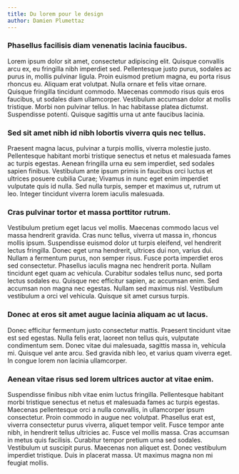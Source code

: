 ```yaml
---
title: Du lorem pour le design
author: Damien Plumettaz
---
```




### Phasellus facilisis diam venenatis lacinia faucibus.

Lorem ipsum dolor sit amet, consectetur adipiscing elit. Quisque convallis arcu ex, eu fringilla nibh imperdiet sed. Pellentesque justo purus, sodales ac purus in, mollis pulvinar ligula. Proin euismod pretium magna, eu porta risus rhoncus eu. Aliquam erat volutpat. Nulla ornare et felis vitae ornare. Quisque fringilla tincidunt commodo. Maecenas commodo risus quis eros faucibus, ut sodales diam ullamcorper. Vestibulum accumsan dolor at mollis tristique. Morbi non pulvinar tellus. In hac habitasse platea dictumst. Suspendisse potenti. Quisque sagittis urna ut ante faucibus lacinia.


### Sed sit amet nibh id nibh lobortis viverra quis nec tellus.

Praesent magna lacus, pulvinar a turpis mollis, viverra molestie justo. Pellentesque habitant morbi tristique senectus et netus et malesuada fames ac turpis egestas. Aenean fringilla urna eu sem imperdiet, sed sodales sapien finibus. Vestibulum ante ipsum primis in faucibus orci luctus et ultrices posuere cubilia Curae; Vivamus in nunc eget enim imperdiet vulputate quis id nulla. Sed nulla turpis, semper et maximus ut, rutrum ut leo. Integer tincidunt viverra lorem iaculis malesuada.


### Cras pulvinar tortor et massa porttitor rutrum.

Vestibulum pretium eget lacus vel mollis. Maecenas commodo lacus vel massa hendrerit gravida. Cras nunc tellus, viverra ut massa in, rhoncus mollis ipsum. Suspendisse euismod dolor ut turpis eleifend, vel hendrerit lectus fringilla. Donec eget urna hendrerit, ultrices dui non, varius dui. Nullam a fermentum purus, non semper risus. Fusce porta imperdiet eros sed consectetur. Phasellus iaculis magna nec hendrerit porta. Nullam tincidunt eget quam ac vehicula. Curabitur sodales tellus nunc, sed porta lectus sodales eu. Quisque nec efficitur sapien, ac accumsan enim. Sed accumsan non magna nec egestas. Nullam sed maximus nisl. Vestibulum vestibulum a orci vel vehicula. Quisque sit amet cursus turpis.


### Donec at eros sit amet augue lacinia aliquam ac ut lacus.

Donec efficitur fermentum justo consectetur mattis. Praesent tincidunt vitae est sed egestas. Nulla felis erat, laoreet non tellus quis, vulputate condimentum sem. Donec vitae dui malesuada, sagittis massa in, vehicula mi. Quisque vel ante arcu. Sed gravida nibh leo, et varius quam viverra eget. In congue lorem non lacinia ullamcorper.


### Aenean vitae risus sed lorem ultrices auctor at vitae enim.

Suspendisse finibus nibh vitae enim luctus fringilla. Pellentesque habitant morbi tristique senectus et netus et malesuada fames ac turpis egestas. Maecenas pellentesque orci a nulla convallis, in ullamcorper ipsum consectetur. Proin commodo in augue nec volutpat. Phasellus erat est, viverra consectetur purus viverra, aliquet tempor velit. Fusce tempor ante nibh, in hendrerit tellus ultricies ac. Fusce vel mollis massa. Cras accumsan in metus quis facilisis. Curabitur tempor pretium urna sed sodales. Vestibulum ut suscipit purus. Maecenas non aliquet est. Donec vestibulum imperdiet tristique. Duis in placerat massa. Ut maximus magna non mi feugiat mollis.
